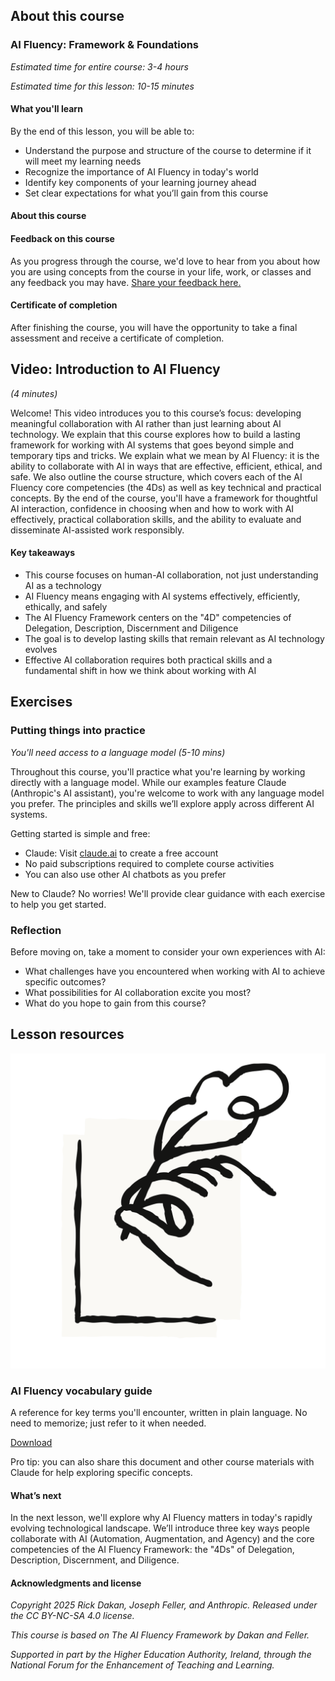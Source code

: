 ## About this course

### AI Fluency: Framework & Foundations

*Estimated time for entire course: 3-4 hours*

*Estimated time for this lesson: 10-15 minutes*

#### What you'll learn

By the end of this lesson, you will be able to:

* Understand the purpose and structure of the course to determine if it will meet my learning needs
* Recognize the importance of AI Fluency in today's world
* Identify key components of your learning journey ahead
* Set clear expectations for what you’ll gain from this course

#### About this course

#### Feedback on this course

As you progress through the course, we'd love to hear from you about how you are using concepts from the course in your life, work, or classes and any feedback you may have. [Share your feedback here.](https://forms.gle/zURqLbVgdDqGhHZk9)

#### Certificate of completion

After finishing the course, you will have the opportunity to take a final assessment and receive a certificate of completion.

## Video: Introduction to AI Fluency

*(4 minutes)*

Welcome! This video introduces you to this course’s focus: developing meaningful collaboration with AI rather than just learning about AI technology. We explain that this course explores how to build a lasting framework for working with AI systems that goes beyond simple and temporary tips and tricks. We explain what we mean by AI Fluency: it is the ability to collaborate with AI in ways that are effective, efficient, ethical, and safe. We also outline the course structure, which covers each of the AI Fluency core competencies (the 4Ds) as well as key technical and practical concepts. By the end of the course, you'll have a framework for thoughtful AI interaction, confidence in choosing when and how to work with AI effectively, practical collaboration skills, and the ability to evaluate and disseminate AI-assisted work responsibly.

#### Key takeaways

* This course focuses on human-AI collaboration, not just understanding AI as a technology
* AI Fluency means engaging with AI systems effectively, efficiently, ethically, and safely
* The AI Fluency Framework centers on the "4D" competencies of Delegation, Description, Discernment and Diligence
* The goal is to develop lasting skills that remain relevant as AI technology evolves
* Effective AI collaboration requires both practical skills and a fundamental shift in how we think about working with AI

## Exercises

### Putting things into practice

*You'll need access to a language model (5-10 mins)*

Throughout this course, you'll practice what you're learning by working directly with a language model. While our examples feature Claude (Anthropic's AI assistant), you're welcome to work with any language model you prefer. The principles and skills we’ll explore apply across different AI systems.

Getting started is simple and free:

* Claude: Visit [claude.ai](https://claude.ai/redirect/website.v1.169fce31-c303-4269-ad2a-e4fd757930db) to create a free account
* No paid subscriptions required to complete course activities
* You can also use other AI chatbots as you prefer

New to Claude? No worries! We'll provide clear guidance with each exercise to help you get started.

### Reflection

Before moving on, take a moment to consider your own experiences with AI:

* What challenges have you encountered when working with AI to achieve specific outcomes?
* What possibilities for AI collaboration excite you most?
* What do you hope to gain from this course?

## Lesson resources

![Black outline of hand holding pen on paper](images/black-outline-of-hand-holding-pen-on-paper.svg)

### AI Fluency vocabulary guide

A reference for key terms you'll encounter, written in plain language. No need to memorize; just refer to it when needed.

[Download](phamflets/4396730ed190e691a3712cf2fd6bfe35509deca2.pdf)

Pro tip: you can also share this document and other course materials with Claude for help exploring specific concepts.

#### What’s next

In the next lesson, we'll explore why AI Fluency matters in today's rapidly evolving technological landscape. We’ll introduce three key ways people collaborate with AI (Automation, Augmentation, and Agency) and the core competencies of the AI Fluency Framework: the "4Ds" of Delegation, Description, Discernment, and Diligence.

#### Acknowledgments and license

*Copyright 2025 Rick Dakan, Joseph Feller, and Anthropic. Released under the CC BY-NC-SA 4.0 license.*

*This course is based on The AI Fluency Framework by Dakan and Feller.*

*Supported in part by the Higher Education Authority, Ireland, through the National Forum for the Enhancement of Teaching and Learning.*